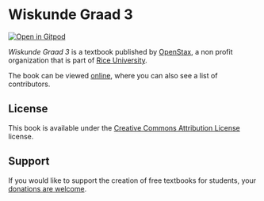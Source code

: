 # Wiskunde Graad 3

[![Open in Gitpod](https://gitpod.io/button/open-in-gitpod.svg)](https://gitpod.io/from-referrer/)

_Wiskunde Graad 3_ is a textbook published by [OpenStax](https://openstax.org/), a non profit organization that is part of [Rice University](https://www.rice.edu/).

The book can be viewed [online](https://github.com/cnx-user-books/cnxbook-wiskunde-graad-3/releases/latest), where you can also see a list of contributors.

## License
This book is available under the [Creative Commons Attribution License](./LICENSE) license.

## Support
If you would like to support the creation of free textbooks for students, your [donations are welcome](https://riceconnect.rice.edu/donation/support-openstax-banner).
